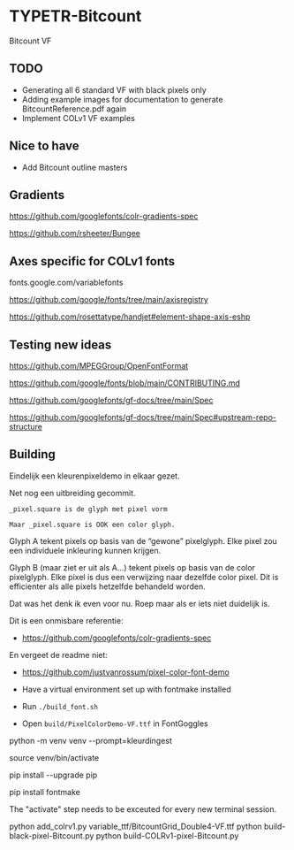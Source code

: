 # TYPETR-Bitcount
Bitcount VF


## TODO

* Generating all 6 standard VF with black pixels only
* Adding example images for documentation to generate BitcountReference.pdf again
* Implement COLv1 VF examples

## Nice to have

* Add Bitcount outline masters 

## Gradients

https://github.com/googlefonts/colr-gradients-spec

https://github.com/rsheeter/Bungee

## Axes specific for COLv1 fonts

fonts.google.com/variablefonts

https://github.com/google/fonts/tree/main/axisregistry

https://github.com/rosettatype/handjet#element-shape-axis-eshp

## Testing new ideas

https://github.com/MPEGGroup/OpenFontFormat

https://github.com/google/fonts/blob/main/CONTRIBUTING.md

https://github.com/googlefonts/gf-docs/tree/main/Spec

https://github.com/googlefonts/gf-docs/tree/main/Spec#upstream-repo-structure

## Building

Eindelijk een kleurenpixeldemo in elkaar gezet.

Net nog een uitbreiding gecommit.

~~~
_pixel.square is de glyph met pixel vorm

Maar _pixel.square is OOK een color glyph.
~~~

Glyph A tekent pixels op basis van de “gewone” pixelglyph. Elke pixel zou een individuele inkleuring kunnen krijgen.

Glyph B (maar ziet er uit als A...) tekent pixels op basis van de color pixelglyph. Elke pixel is dus een verwijzing naar dezelfde color pixel. Dit is efficienter als alle pixels hetzelfde behandeld worden.

Dat was het denk ik even voor nu. Roep maar als er iets niet duidelijk is.

Dit is een onmisbare referentie:

- https://github.com/googlefonts/colr-gradients-spec

En vergeet de readme niet:

- https://github.com/justvanrossum/pixel-color-font-demo


- Have a virtual environment set up with fontmake installed
- Run `./build_font.sh`
- Open `build/PixelColorDemo-VF.ttf` in FontGoggles


python -m venv venv --prompt=kleurdingest

source venv/bin/activate

pip install --upgrade pip

pip install fontmake

The "activate" step needs to be exceuted for every new terminal session.


python add_colrv1.py variable_ttf/BitcountGrid_Double4-VF.ttf
python build-black-pixel-Bitcount.py
python build-COLRv1-pixel-Bitcount.py

